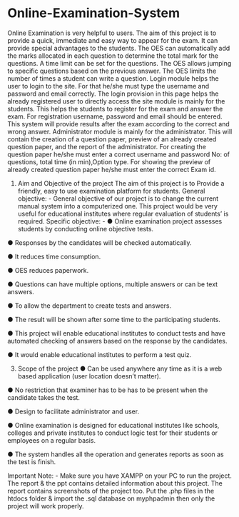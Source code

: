 # Online-Examination-System
Online Examination is very helpful to users. The aim of this project is to provide a
quick, immediate and easy way to appear for the exam. It can provide special
advantages to the students. The OES can automatically add the marks allocated in
each question to determine the total mark for the questions. A time limit can be set
for the questions. The OES allows jumping to specific questions based on the
previous answer. The OES limits the number of times a student can write a question.
Login module helps the user to login to the site. For that he/she must type the
username and password and email correctly. The login provision in this page helps
the already registered user to directly access the site module is mainly for the
students. This helps the students to register for the exam and answer the exam. For
registration username, password and email should be entered. This system will
provide results after the exam according to the correct and wrong answer.
Administrator module is mainly for the administrator. This will contain the creation
of a question paper, preview of an already created question paper, and the report of
the administrator. For creating the question paper he/she must enter a correct
username and password No: of questions, total time (in min),Option type. For showing the preview of already created question paper he/she must enter the correct
Exam id.

1. Aim and Objective of the project
The aim of this project is to Provide a friendly, easy to use examination platform for
students.
General objective: -
General objective of our project is to change the current manual system into a
computerized one. This project would be very useful for educational institutes where
regular evaluation of students’ is required.
Specific objective: -
● Online examination project assesses students by conducting online objective
tests.

● Responses by the candidates will be checked automatically.

● It reduces time consumption.

● OES reduces paperwork.

● Questions can have multiple options, multiple answers or can be text answers.

● To allow the department to create tests and answers.

● The result will be shown after some time to the participating students.

● This project will enable educational institutes to conduct tests and have
automated checking of answers based on the response by the candidates.

● It would enable educational institutes to perform a test quiz.

3. Scope of the project
● Can be used anywhere any time as it is a web based application (user
location doesn’t matter).

● No restriction that examiner has to be has to be present when the
candidate takes the test.

● Design to facilitate administrator and user.

● Online examination is designed for educational institutes like schools,
colleges and private institutes to conduct logic test for their students or
employees on a regular basis.

● The system handles all the operation and generates reports as soon as the test
is finish.

Important Note: - Make sure you have XAMPP on your PC to run the project. The report & the ppt contains detailed information about this project. The report contains screenshots of the project too. Put the .php files in the htdocs folder & import the .sql database on myphpadmin then only the project will work properly.

